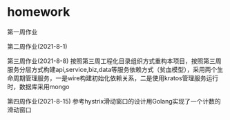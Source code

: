 # homework
第一周作业

第二周作业(2021-8-1)

第三周作业(2021-8-8)
按照第三周工程化目录组织方式重构本项目，按照第三周服务分层方式构建api,service,biz,data等服务依赖方式（贫血模型），采用两个生命周期管理服务，一是wire构建初始化依赖关系，二是使用kratos管理服务运行时，数据库采用mongo

第四周作业(2021-8-15)
参考hystrix滑动窗口的设计用Golang实现了一个计数的滑动窗口